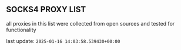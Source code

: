 ## SOCKS4 PROXY LIST

all proxies in this list were collected from open sources and tested for functionality

last update: `2025-01-16 14:03:58.539430+00:00`